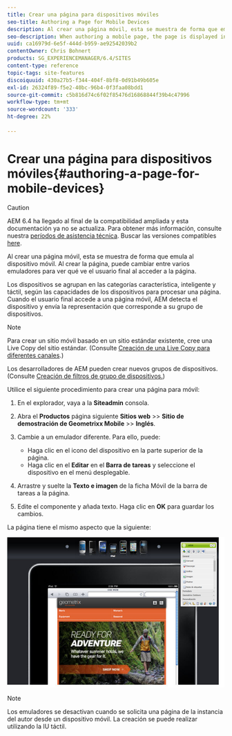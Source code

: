 ```yaml
---
title: Crear una página para dispositivos móviles
seo-title: Authoring a Page for Mobile Devices
description: Al crear una página móvil, esta se muestra de forma que emula al dispositivo móvil. Al crear la página, puede cambiar entre varios emuladores para ver qué ve el usuario final al acceder a la página.
seo-description: When authoring a mobile page, the page is displayed in a way that emulates the mobile device. When authoring the page, you can switch between several emulators to see what the end-user sees when accessing the page.
uuid: ca16979d-6e5f-444d-b959-ae92542039b2
contentOwner: Chris Bohnert
products: SG_EXPERIENCEMANAGER/6.4/SITES
content-type: reference
topic-tags: site-features
discoiquuid: 430a27b5-f344-404f-8bf8-0d91b49b605e
exl-id: 26324f89-f5e2-40bc-96b4-0f3faa08bdd1
source-git-commit: c5b816d74c6f02f85476d16868844f39b4c47996
workflow-type: tm+mt
source-wordcount: '333'
ht-degree: 22%

---
```


# Crear una página para dispositivos móviles{#authoring-a-page-for-mobile-devices}

>[!CAUTION]
>
>AEM 6.4 ha llegado al final de la compatibilidad ampliada y esta documentación ya no se actualiza. Para obtener más información, consulte nuestra [períodos de asistencia técnica](https://helpx.adobe.com/es/support/programs/eol-matrix.html). Buscar las versiones compatibles [here](https://experienceleague.adobe.com/docs/).

Al crear una página móvil, esta se muestra de forma que emula al dispositivo móvil. Al crear la página, puede cambiar entre varios emuladores para ver qué ve el usuario final al acceder a la página.

Los dispositivos se agrupan en las categorías característica, inteligente y táctil, según las capacidades de los dispositivos para procesar una página. Cuando el usuario final accede a una página móvil, AEM detecta el dispositivo y envía la representación que corresponde a su grupo de dispositivos.

>[!NOTE]
>
>Para crear un sitio móvil basado en un sitio estándar existente, cree una Live Copy del sitio estándar. (Consulte [Creación de una Live Copy para diferentes canales](/help/sites-administering/msm-livecopy.md).)
>
>Los desarrolladores de AEM pueden crear nuevos grupos de dispositivos. (Consulte [Creación de filtros de grupo de dispositivos.](/help/sites-developing/groupfilters.md))

Utilice el siguiente procedimiento para crear una página para móvil:

1. En el explorador, vaya a la **Siteadmin** consola.
1. Abra el **Productos** página siguiente **Sitios web** >> **Sitio de demostración de Geometrixx Mobile** >> **Inglés**.

1. Cambie a un emulador diferente. Para ello, puede:

   * Haga clic en el icono del dispositivo en la parte superior de la página.
   * Haga clic en el **Editar** en el **Barra de tareas** y seleccione el dispositivo en el menú desplegable.

1. Arrastre y suelte la **Texto e imagen** de la ficha Móvil de la barra de tareas a la página.
1. Edite el componente y añada texto. Haga clic en **OK** para guardar los cambios.

La página tiene el mismo aspecto que la siguiente:

![mobileipademu](assets/mobileipademu.png)

>[!NOTE]
>
>Los emuladores se desactivan cuando se solicita una página de la instancia del autor desde un dispositivo móvil. La creación se puede realizar utilizando la IU táctil.
